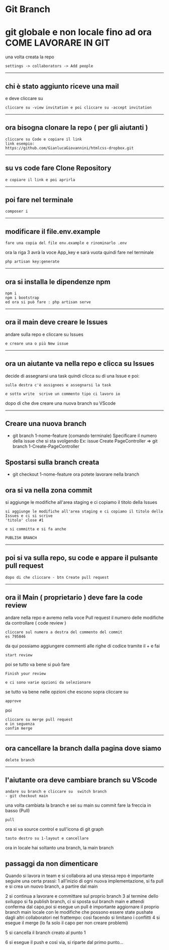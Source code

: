 # Git Branch

# git globale e non locale fino ad ora COME LAVORARE IN GIT
una volta creata la repo
```
settings -> collaborators -> Add people
```
_______________
## chi è stato aggiunto riceve una mail
e deve cliccare su
```
cliccare su -view invitation e poi cliccare su -accept invitation
```
_______________
## ora bisogna clonare la repo ( per gli aiutanti )

```
cliccare su Code e copiare il link 
link esempio:
https://github.com/GianlucaGiovannini/htmlcss-dropbox.git
```
_______________
## su vs code fare Clone Repository

```
e copiare il link e poi aprirla
```
_______________
## poi fare nel terminale

```
composer i
```
_______________
## modificare il file.env.example

```
fare una copia del file env.example e rinominarlo .env

```
ora la riga 3 avrà la voce App_key e sarà vuota quindi fare nel terminale
```
php artisan key:generate
```
_______________
## ora si installa le dipendenze npm

```
npm i
npm i bootstrap
ed ora si può fare : php artisan serve
```
_______________
## ora il main deve creare le Issues
andare sulla repo e cliccare su Issues
```
e creare una o più New issue
```
_______________
## ora un aiutante va nella repo e clicca su Issues
decide di assegnarsi una task quindi clicca su di una Issue e poi:

```
sulla destra c'è assignees e assegnarsi la task

e sotto write  scrive un commento tipo ci lavoro io
```

dopo di che dve creare una nuova branch su VScode

_______________
## Creare una nuova branch
- git branch 1-nome-feature (comando terminale)
Specificare il numero della issue che si sta svolgendo 
Ex: issue Create PageController => git branch 1-Create-PageController

## Spostarsi sulla branch creata
- git checkout 1-nome-feature
ora potete lavorare nella branch

## ora si va nella zona commit
si aggiunge le modifiche all'area staging e ci copiamo il titolo della Issues

```
si aggiunge le modifiche all'area staging e ci copiamo il titolo della Issues e ci si scrive 
'titolo' close #1

e si committa e si fa anche

PUBLISH BRANCH
```
_______________
## poi si va sulla repo, su code e appare il pulsante pull request

```
dopo di che cliccare - btn Create pull request  
```

_______________
## ora il Main ( proprietario ) deve fare la code review 
andare nella repo e avremo nella voce Pull request il numero delle modifiche da controllare ( code review )
```
cliccare sul numero a destra del commento del commit 
es 795846
```
da qui possiamo aggiungere commenti alle righe di codice tramite il + e fai 
```
start review
```
poi se tutto va bene si può fare 
```
Finish your review

e ci sono varie opzioni da selezionare 
```
se tutto va bene nelle opzioni che escono sopra cliccare su 
```
approve
```
poi 

```
cliccare su merge pull request 
e in seguenza 
confim merge
```
_______________
## ora cancellare  la branch dalla pagina dove siamo 

```
delete branch
```
_______________
## l'aiutante ora deve cambiare branch su VScode

```
andare su branch e cliccare su  switch branch
- git checkout main
```

una volta cambiata la branch e sei su main
su commit fare la freccia in basso (Pull)
```
pull
```
ora si va source control e sull'icona di git graph
```
tasto destro su 1-layout e cancellare
```
ora in locale hai soltanto una branch, la main branch

## passaggi da non dimenticare
Quando si lavora in team e si collabora ad una stessa repo è importante seguire una certa prassi:
1 all'inizio di ogni nuova implementazione, si fa pull e si crea un nuovo branch, a partire dal main

2 si continua a lavorare e committare sul proprio branch
3 al termine dello sviluppo si fa publish branch, ci si sposta sul branch main e attendi conferma dal capo,poi  si esegue un pull
è importante aggiornare il proprio branch main locale con le modifiche che possono essere state pushate dagli altri
collaboratori nel frattempo: così facendo si limitano i conflitti
4 si esegue il merge (lo fa solo il capo per non creare problemi)

5 si cancella il branch creato al punto 1

6 si esegue il push
e così via, si riparte dal primo punto...
